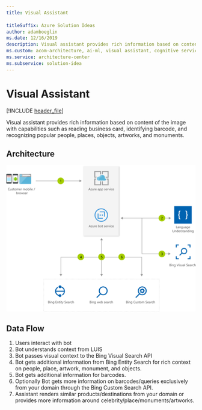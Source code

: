 ```yaml
---
title: Visual Assistant

titleSuffix: Azure Solution Ideas
author: adamboeglin
ms.date: 12/16/2019
description: Visual assistant provides rich information based on content of the image with capabilities such as reading business card, identifying barcode, and recognizing popular people, places, objects, artworks, and monuments.
ms.custom: acom-architecture, ai-ml, visual assistant, cognitive services, visual capabilities, visual assistant scenarios, interactive-diagram, 'https://azure.microsoft.com/solutions/architecture/visual-assistant/'
ms.service: architecture-center
ms.subservice: solution-idea
---
```


# Visual Assistant

[!INCLUDE [header_file](../header.md)]

Visual assistant provides rich information based on content of the image with capabilities such as reading business card, identifying barcode, and recognizing popular people, places, objects, artworks, and monuments.

## Architecture

![Architecture diagram](../media/visual-assistant.svg)

## Data Flow

1. Users interact with bot
1. Bot understands context from LUIS
1. Bot passes visual context to the Bing Visual Search API
1. Bot gets additional information from Bing Entity Search for rich context on people, place, artwork, monument, and objects.
1. Bot gets additional information for barcodes.
1. Optionally Bot gets more information on barcodes/queries exclusively from your domain through the Bing Custom Search API.
1. Assistant renders similar products/destinations from your domain or provides more information around celebrity/place/monuments/artworks.
